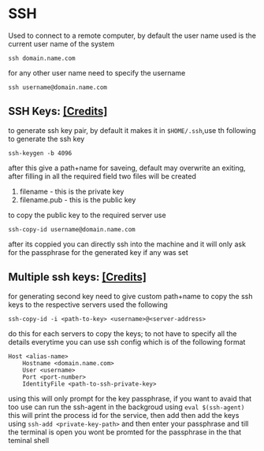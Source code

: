 # SSH
Used to connect to a remote computer, by default the user name used is the current user name of the system
```
ssh domain.name.com
```
for any other user name need to specify the username
```
ssh username@domain.name.com
```

## SSH Keys:  [[Credits]](https://youtu.be/33dEcCKGBO4?si=rwWkNkj_0tY1t6O8)
to generate ssh key pair, by default it makes it in `$HOME/.ssh`,use th following to generate the ssh key
```
ssh-keygen -b 4096
```
after this give a path+name for saveing, default may overwrite an exiting, after filling in all the required field two files will be created
1. filename - this is the private key
2. filename.pub - this is the public key

to copy the public key to the required server use
```
ssh-copy-id username@domain.name.com
```
after its coppied you can directly ssh into the machine and it will only ask for the passphrase for the generated key if any was set


## Multiple ssh keys: [[Credits]](https://youtu.be/pE3EuiyShoM?si=bflu6eF4VQvLBnIh)
for generating second key need to give custom path+name
to copy the ssh keys to the respective servers used the following
```
ssh-copy-id -i <path-to-key> <username>@<server-address>
```
do this for each servers to copy the keys; to not have to specify all the details everytime you can use ssh config which is of the following format
```
Host <alias-name>
    Hostname <domain.name.com>
    User <username>
    Port <port-number>
    IdentityFile <path-to-ssh-private-key>
```
using this will only prompt for the key passphrase, if you want to avaid that too use can run the ssh-agent in the backgroud using `eval $(ssh-agent)` this will print the process id for the service, then add then add the keys using `ssh-add <private-key-path>` and then enter your passphrase and till the terminal is open you wont be promted for the passphrase in the that teminal shell
